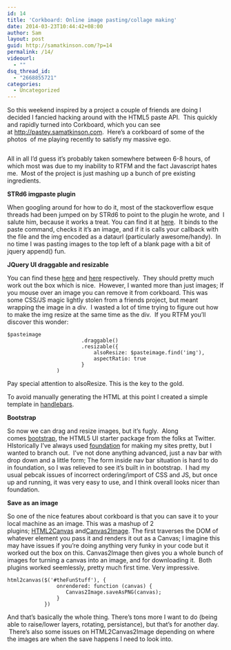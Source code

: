 ```yaml
---
id: 14
title: 'Corkboard: Online image pasting/collage making'
date: 2014-03-23T10:44:42+08:00
author: Sam
layout: post
guid: http://samatkinson.com/?p=14
permalink: /14/
videourl:
  - ""
dsq_thread_id:
  - "2668855721"
categories:
  - Uncategorized
---
```

So this weekend inspired by a project a couple of friends are doing I decided I fancied hacking around with the HTML5 paste API.  This quickly and rapidly turned into Corkboard, which you can see at <a href="http://pastey.samatkinson.com/">http://pastey.samatkinson.com</a>.  Here’s a corkboard of some of the photos  of me playing recently to satisfy my massive ego.

<img alt="" src="http://media.tumblr.com/adb661fc3b70928347f4dabd3e77b353/tumblr_inline_mhn0eaNuG31qz4rgp.png" />

All in all I’d guess it’s probably taken somewhere between 6-8 hours, of which most was due to my inability to RTFM and the fact Javascript hates me.  Most of the project is just mashing up a bunch of pre existing ingredients.

<strong>STRd6 imgpaste plugin</strong>

When googling around for how to do it, most of the stackoverflow esque threads had been jumped on by STRd6 to point to the plugin he wrote, and  I salute him, because it works a treat. You can find it at <a href="http://strd6.com/2011/09/html5-javascript-pasting-image-data-in-chrome/" target="_blank">here</a>.  It binds to the paste command, checks it it’s an image, and if it is calls your callback with the file and the img encoded as a dataurl (particularly awesome/handy).  In no time I was pasting images to the top left of a blank page with a bit of jquery append() fun.

<strong>JQuery UI draggable and resizable</strong>

You can find these <a href="http://jqueryui.com/draggable/">here</a> and <a href="http://jqueryui.com/resizable/">here</a> respectively.  They should pretty much work out the box which is nice.  However, I wanted more than just images; If you mouse over an image you can remove it from corkboard. This was some CSS/JS magic lightly stolen from a friends project, but meant wrapping the image in a div.  I wasted a lot of time trying to figure out how to make the img resize at the same time as the div.  If you RTFM you’ll discover this wonder:
<pre class="prettyprint"><code class="language-js">$pasteimage
                        .draggable()
                        .resizable({
                            alsoResize: $pasteimage.find('img'),
                            aspectRatio: true
                        }
                )</code></pre>
Pay special attention to alsoResize. This is the key to the gold.

To avoid manually generating the HTML at this point I created a simple template in <a href="http://handlebarsjs.com/">handlebars</a>.

<strong>Bootstrap</strong>

So now we can drag and resize images, but it’s fugly.  Along comes <a href="http://twitter.github.com/bootstrap/">bootstrap</a>, the HTML5 UI starter package from the folks at Twitter. HIstorically I’ve always used <a href="http://foundation.zurb.com/">foundation</a> for making my sites pretty, but I wanted to branch out.  I’ve not done anything advanced, just a nav bar with drop down and a little form; The form inside nav bar situation is hard to do in foundation, so I was relieved to see it’s built in in bootstrap.  I had my usual pebcak issues of incorrect ordering/import of CSS and JS, but once up and running, it was very easy to use, and I think overall looks nicer than foundation.

<strong>Save as an image</strong>

So one of the nice features about corkboard is that you can save it to your local machine as an image. This was a mashup of 2 plugins; <a href="http://html2canvas.hertzen.com/">HTML2Canvas</a> and<a href="http://www.nihilogic.dk/labs/canvas2image/">Canvas2Image</a>. The first traverses the DOM of whatever element you pass it and renders it out as a Canvas; I imagine this may have issues if you’re doing anything very funky in your code but it worked out the box on this. Canvas2Image then gives you a whole bunch of images for turning a canvas into an image, and for downloading it.  Both plugins worked seemlessly, pretty much first time. Very impressive.
<pre class="prettyprint"><code class="language-js">html2canvas($('#theFunStuff'), {
                onrendered: function (canvas) {
                   Canvas2Image.saveAsPNG(canvas);
                }
            })</code></pre>
And that’s basically the whole thing. There’s tons more I want to do (being able to raise/lower layers, rotating, persistance), but that’s for another day.  There’s also some issues on HTML2Canvas2Image depending on where the images are when the save happens I need to look into.

&nbsp;